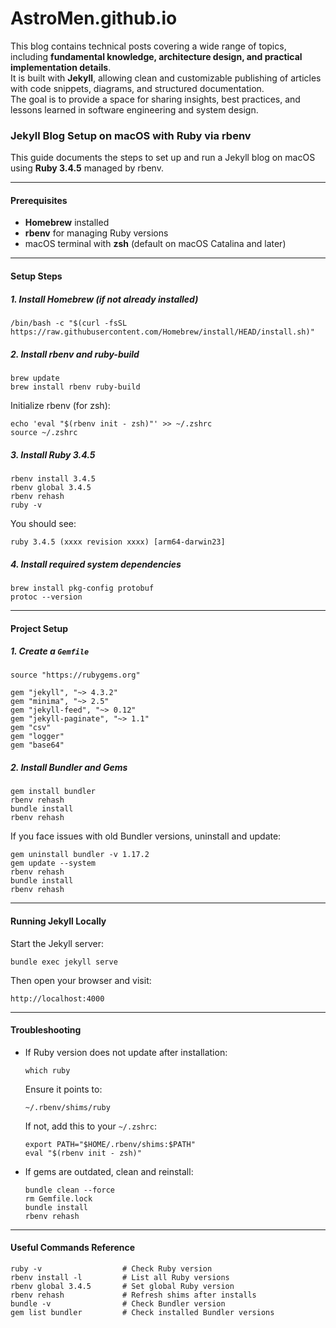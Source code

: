 # AstroMen.github.io

This blog contains technical posts covering a wide range of topics, including **fundamental knowledge, architecture design, and practical implementation details**.  
It is built with **Jekyll**, allowing clean and customizable publishing of articles with code snippets, diagrams, and structured documentation.  
The goal is to provide a space for sharing insights, best practices, and lessons learned in software engineering and system design.

### Jekyll Blog Setup on macOS with Ruby via rbenv

This guide documents the steps to set up and run a Jekyll blog on macOS using **Ruby 3.4.5** managed by rbenv.

---

#### Prerequisites

- **Homebrew** installed  
- **rbenv** for managing Ruby versions  
- macOS terminal with **zsh** (default on macOS Catalina and later)

---

#### Setup Steps

##### 1. Install Homebrew (if not already installed)
```
/bin/bash -c "$(curl -fsSL https://raw.githubusercontent.com/Homebrew/install/HEAD/install.sh)"
```

##### 2. Install rbenv and ruby-build
```
brew update
brew install rbenv ruby-build
```

Initialize rbenv (for zsh):
```
echo 'eval "$(rbenv init - zsh)"' >> ~/.zshrc
source ~/.zshrc
```

##### 3. Install Ruby 3.4.5
```
rbenv install 3.4.5
rbenv global 3.4.5
rbenv rehash
ruby -v
```

You should see:
```
ruby 3.4.5 (xxxx revision xxxx) [arm64-darwin23]
```

##### 4. Install required system dependencies
```
brew install pkg-config protobuf
protoc --version
```

---

#### Project Setup

##### 1. Create a `Gemfile`
```
source "https://rubygems.org"

gem "jekyll", "~> 4.3.2"
gem "minima", "~> 2.5"
gem "jekyll-feed", "~> 0.12"
gem "jekyll-paginate", "~> 1.1"
gem "csv"
gem "logger"
gem "base64"
```

##### 2. Install Bundler and Gems
```
gem install bundler
rbenv rehash
bundle install
rbenv rehash
```

If you face issues with old Bundler versions, uninstall and update:
```
gem uninstall bundler -v 1.17.2
gem update --system
rbenv rehash
bundle install
rbenv rehash
```

---

#### Running Jekyll Locally
Start the Jekyll server:
```
bundle exec jekyll serve
```

Then open your browser and visit:
```
http://localhost:4000
```

---

#### Troubleshooting

- If Ruby version does not update after installation:
  ```
  which ruby
  ```
  Ensure it points to:
  ```
  ~/.rbenv/shims/ruby
  ```
  If not, add this to your `~/.zshrc`:
  ```
  export PATH="$HOME/.rbenv/shims:$PATH"
  eval "$(rbenv init - zsh)"
  ```

- If gems are outdated, clean and reinstall:
  ```
  bundle clean --force
  rm Gemfile.lock
  bundle install
  rbenv rehash
  ```

---

#### Useful Commands Reference
```
ruby -v                  # Check Ruby version
rbenv install -l         # List all Ruby versions
rbenv global 3.4.5       # Set global Ruby version
rbenv rehash             # Refresh shims after installs
bundle -v                # Check Bundler version
gem list bundler         # Check installed Bundler versions
```
